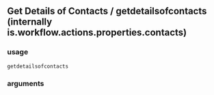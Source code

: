 
## Get Details of Contacts / getdetailsofcontacts (internally is.workflow.actions.properties.contacts)


### usage
`getdetailsofcontacts `

### arguments

